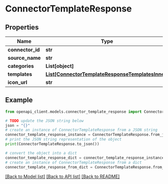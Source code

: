 # ConnectorTemplateResponse


## Properties

Name | Type | Description | Notes
------------ | ------------- | ------------- | -------------
**connector_id** | **str** |  | [optional] 
**source_name** | **str** |  | [optional] 
**categories** | **List[object]** |  | [optional] 
**templates** | [**List[ConnectorTemplateResponseTemplatesInner]**](ConnectorTemplateResponseTemplatesInner.md) |  | [optional] 
**icon_url** | **str** |  | [optional] 

## Example

```python
from openapi_client.models.connector_template_response import ConnectorTemplateResponse

# TODO update the JSON string below
json = "{}"
# create an instance of ConnectorTemplateResponse from a JSON string
connector_template_response_instance = ConnectorTemplateResponse.from_json(json)
# print the JSON string representation of the object
print(ConnectorTemplateResponse.to_json())

# convert the object into a dict
connector_template_response_dict = connector_template_response_instance.to_dict()
# create an instance of ConnectorTemplateResponse from a dict
connector_template_response_from_dict = ConnectorTemplateResponse.from_dict(connector_template_response_dict)
```
[[Back to Model list]](../README.md#documentation-for-models) [[Back to API list]](../README.md#documentation-for-api-endpoints) [[Back to README]](../README.md)


